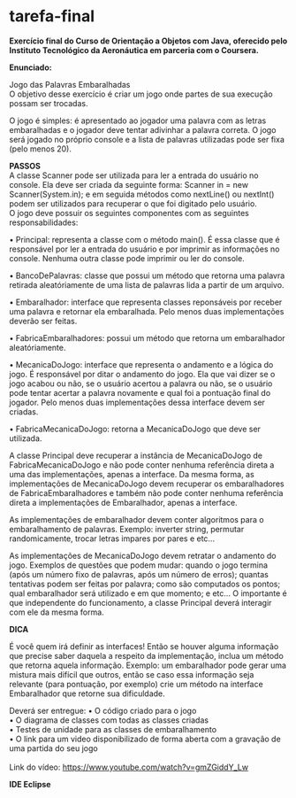 # tarefa-final
<b> Exercício final do Curso de Orientação a Objetos com Java, oferecido pelo Instituto Tecnológico da Aeronáutica em parceria com o Coursera. </b>


<b>Enunciado: </b> </br>

Jogo das Palavras Embaralhadas<br>
O objetivo desse exercício é criar um jogo onde partes de sua execução possam ser trocadas.<br>

O jogo é simples: é apresentado ao jogador uma palavra com as letras embaralhadas e o jogador deve
tentar adivinhar a palavra correta. O jogo será jogado no próprio console e a lista de palavras utilizadas
pode ser fixa (pelo menos 20).<br>

<b>PASSOS</b> <br>
A classe Scanner pode ser utilizada para ler a entrada do usuário no console.
Ela deve ser criada da seguinte forma: Scanner in = new Scanner(System.in); e
em seguida métodos como nextLine() ou nextInt() podem ser utilizados para
recuperar o que foi digitado pelo usuário.
<br>
O jogo deve possuir os seguintes componentes com as seguintes responsabilidades:<br>

• Principal: representa a classe com o método main(). É essa classe que é responsável por ler
a entrada do usuário e por imprimir as informações no console. Nenhuma outra classe pode
imprimir ou ler do console.<br>

• BancoDePalavras: classe que possui um método que retorna uma palavra retirada
aleatóriamente de uma lista de palavras lida a partir de um arquivo.<br>

• Embaralhador: interface que representa classes reponsáveis por receber uma palavra e
retornar ela embaralhada. Pelo menos duas implementações deverão ser feitas. <br>

• FabricaEmbaralhadores: possui um método que retorna um embaralhador
aleatóriamente.<br>

• MecanicaDoJogo: interface que representa o andamento e a lógica do jogo. É responsável
por ditar o andamento do jogo. Ela que vai dizer se o jogo acabou ou não, se o usuário acertou a
palavra ou não, se o usuário pode tentar acertar a palavra novamente e qual foi a pontuação final
do jogador. Pelo menos duas implementações dessa interface devem ser criadas.<br>

• FabricaMecanicaDoJogo: retorna a MecanicaDoJogo que deve ser utilizada.<br>

A classe Principal deve recuperar a instância de MecanicaDoJogo de FabricaMecanicaDoJogo e não
pode conter nenhuma referência direta a uma das implementações, apenas a interface. Da mesma
forma, as implementações de MecanicaDoJogo devem recuperar os embaralhadores de
FabricaEmbaralhadores e também não pode conter nenhuma referência direta a implementações de
Embaralhador, apenas a interface. <br>

As implementações de embaralhador devem conter algoritmos para o embaralhamento de palavras.
Exemplo: inverter string, permutar randomicamente, trocar letras impares por pares e etc...<br>

As implementações de MecanicaDoJogo devem retratar o andamento do jogo. Exemplos de questões
que podem mudar: quando o jogo termina (após um número fixo de palavras, após um número de
erros); quantas tentativas podem ser feitas por palavra; como são computados os pontos; qual
embaralhador será utilizado e em que momento; e etc... O importante é que independente do
funcionamento, a classe Principal deverá interagir com ele da mesma forma. <br>

<b>DICA</b> <br>

É você quem irá definir as interfaces! Então se houver alguma informação que
precise saber daquela a respeito da implementação, inclua um método que
retorna aquela informação. Exemplo: um embaralhador pode gerar uma mistura
mais difícil que outros, então se caso essa informação seja relevante (para
pontuação, por exemplo) crie um método na interface Embaralhador que
retorne sua dificuldade.
<br>

Deverá ser entregue:
• O código criado para o jogo<br>
• O diagrama de classes com todas as classes criadas<br>
• Testes de unidade para as classes de embaralhamento<br>
• O link para um video disponibilizado de forma aberta com a gravação de uma partida do seu jogo <br>
<br>
Link do vídeo: https://www.youtube.com/watch?v=gmZGiddY_Lw

<b> IDE Eclipse </b>

